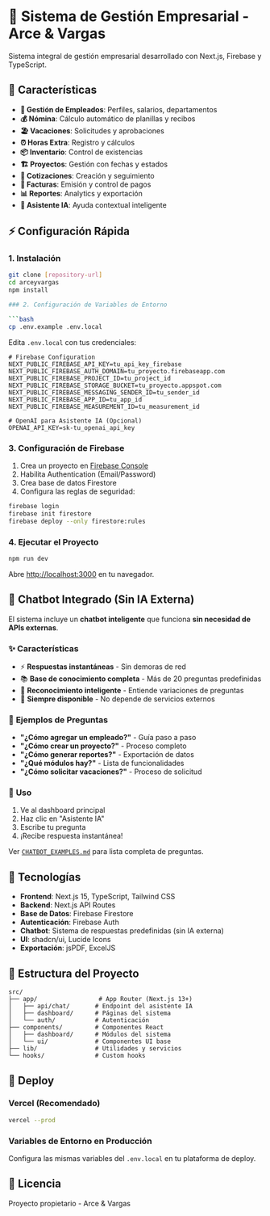 # 🏢 Sistema de Gestión Empresarial - Arce & Vargas

Sistema integral de gestión empresarial desarrollado con Next.js, Firebase y TypeScript.

## 🚀 Características

- **👥 Gestión de Empleados**: Perfiles, salarios, departamentos
- **💰 Nómina**: Cálculo automático de planillas y recibos
- **🏖️ Vacaciones**: Solicitudes y aprobaciones
- **⏰ Horas Extra**: Registro y cálculos
- **📦 Inventario**: Control de existencias
- **🏗️ Proyectos**: Gestión con fechas y estados
- **💼 Cotizaciones**: Creación y seguimiento
- **🧾 Facturas**: Emisión y control de pagos
- **📊 Reportes**: Analytics y exportación
- **🤖 Asistente IA**: Ayuda contextual inteligente

## ⚡ Configuración Rápida

### 1. Instalación

```bash
git clone [repository-url]
cd arceyvargas
npm install

### 2. Configuración de Variables de Entorno

```bash
cp .env.example .env.local
```

Edita `.env.local` con tus credenciales:

```env
# Firebase Configuration
NEXT_PUBLIC_FIREBASE_API_KEY=tu_api_key_firebase
NEXT_PUBLIC_FIREBASE_AUTH_DOMAIN=tu_proyecto.firebaseapp.com
NEXT_PUBLIC_FIREBASE_PROJECT_ID=tu_project_id
NEXT_PUBLIC_FIREBASE_STORAGE_BUCKET=tu_proyecto.appspot.com
NEXT_PUBLIC_FIREBASE_MESSAGING_SENDER_ID=tu_sender_id
NEXT_PUBLIC_FIREBASE_APP_ID=tu_app_id
NEXT_PUBLIC_FIREBASE_MEASUREMENT_ID=tu_measurement_id

# OpenAI para Asistente IA (Opcional)
OPENAI_API_KEY=sk-tu_openai_api_key
```

### 3. Configuración de Firebase

1. Crea un proyecto en [Firebase Console](https://console.firebase.google.com/)
2. Habilita Authentication (Email/Password)
3. Crea base de datos Firestore
4. Configura las reglas de seguridad:

```bash
firebase login
firebase init firestore
firebase deploy --only firestore:rules
```

### 4. Ejecutar el Proyecto

```bash
npm run dev
```

Abre [http://localhost:3000](http://localhost:3000) en tu navegador.

## 🤖 Chatbot Integrado (Sin IA Externa)

El sistema incluye un **chatbot inteligente** que funciona **sin necesidad de APIs externas**.

### ✨ **Características**
- ⚡ **Respuestas instantáneas** - Sin demoras de red
- 📚 **Base de conocimiento completa** - Más de 20 preguntas predefinidas
- 🎯 **Reconocimiento inteligente** - Entiende variaciones de preguntas
- 🔧 **Siempre disponible** - No depende de servicios externos

### 📝 **Ejemplos de Preguntas**
- **"¿Cómo agregar un empleado?"** - Guía paso a paso
- **"¿Cómo crear un proyecto?"** - Proceso completo
- **"¿Cómo generar reportes?"** - Exportación de datos
- **"¿Qué módulos hay?"** - Lista de funcionalidades
- **"¿Cómo solicitar vacaciones?"** - Proceso de solicitud

### 🚀 **Uso**
1. Ve al dashboard principal
2. Haz clic en "Asistente IA"
3. Escribe tu pregunta
4. ¡Recibe respuesta instantánea!

Ver [`CHATBOT_EXAMPLES.md`](./CHATBOT_EXAMPLES.md) para lista completa de preguntas.

## 🔧 Tecnologías

- **Frontend**: Next.js 15, TypeScript, Tailwind CSS
- **Backend**: Next.js API Routes
- **Base de Datos**: Firebase Firestore
- **Autenticación**: Firebase Auth  
- **Chatbot**: Sistema de respuestas predefinidas (sin IA externa)
- **UI**: shadcn/ui, Lucide Icons
- **Exportación**: jsPDF, ExcelJS

## 📂 Estructura del Proyecto

```
src/
├── app/                 # App Router (Next.js 13+)
│   ├── api/chat/       # Endpoint del asistente IA
│   ├── dashboard/      # Páginas del sistema
│   └── auth/           # Autenticación
├── components/         # Componentes React
│   ├── dashboard/      # Módulos del sistema
│   └── ui/             # Componentes UI base
├── lib/                # Utilidades y servicios
└── hooks/              # Custom hooks
```

## 🚀 Deploy

### Vercel (Recomendado)
```bash
vercel --prod
```

### Variables de Entorno en Producción
Configura las mismas variables del `.env.local` en tu plataforma de deploy.

## 📝 Licencia

Proyecto propietario - Arce & Vargas
